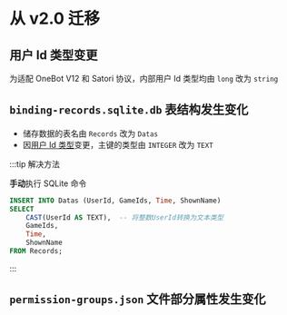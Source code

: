 # 从 v2.0 迁移

## 用户 Id 类型变更

为适配 OneBot V12 和 Satori 协议，内部用户 Id 类型均由 `long` 改为 `string`

## `binding-records.sqlite.db` 表结构发生变化

- 储存数据的表名由 `Records` 改为 `Datas`
- 因[用户 Id 类型](#用户-id-类型变更)变更，主键的类型由 `INTEGER` 改为 `TEXT`

:::tip 解决方法

**手动**执行 SQLite 命令

```sql
INSERT INTO Datas (UserId, GameIds, Time, ShownName)
SELECT 
    CAST(UserId AS TEXT),  -- 将整数UserId转换为文本类型
    GameIds, 
    Time, 
    ShownName
FROM Records;
```

:::

## `permission-groups.json` 文件部分属性发生变化
